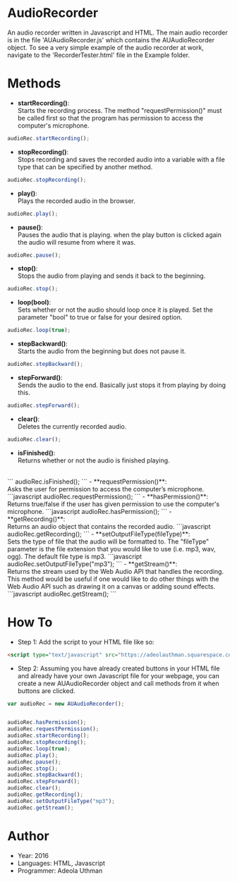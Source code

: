 # AudioRecorder

An audio recorder written in Javascript and HTML. The main audio recorder is in the file 'AUAudioRecorder.js' which contains the AUAudioRecorder object. To see a very simple example of the audio recorder at work, navigate to the 'RecorderTester.html' file in the Example folder.

# Methods
- **startRecording()**: <br>Starts the recording process. The method "requestPermission()" must be called first so that the program has permission to access the computer's microphone.
```javascript
audioRec.startRecording();
```
- **stopRecording()**: <br>Stops recording and saves the recorded audio into a variable with a file type that can be specified by another method.
```javascript
audioRec.stopRecording();
```
- **play()**: <br>Plays the recorded audio in the browser.
```javascript
audioRec.play();
```
- **pause()**: <br>Pauses the audio that is playing. when the play button is clicked again the audio will resume from where it was.
```javascript
audioRec.pause();
```
- **stop()**: <br>Stops the audio from playing and sends it back to the beginning.
```javascript
audioRec.stop();
```
- **loop(bool)**: <br>Sets whether or not the audio should loop once it is played. Set the parameter "bool" to true or false for your desired option.
```javascript
audioRec.loop(true);
```
- **stepBackward()**: <br>Starts the audio from the beginning but does not pause it.
```javascript
audioRec.stepBackward();
```
- **stepForward()**: <br>Sends the audio to the end. Basically just stops it from playing by doing this.
```javascript
audioRec.stepForward();
```
- **clear()**: <br>Deletes the currently recorded audio.
```javascript
audioRec.clear();
```
- **isFinished()**: <br>Returns whether or not the audio is finished playing.
<br>
```
audioRec.isFinished();
```
- **requestPermission()**: <br>Asks the user for permission to access the computer’s microphone. 
```javascript
audioRec.requestPermission();
```
- **hasPermission()**: <br>Returns true/false if the user has given permission to use the computer's microphone.
```javascript
audioRec.hasPermission();
```
- **getRecording()**: <br>Returns an audio object that contains the recorded audio.
```javascript
audioRec.getRecording();
```
- **setOutputFileType(fileType)**: <br>Sets the type of file that the audio will be formatted to. The "fileType" parameter is the file extension that you would like to use (i.e. mp3, wav, ogg). The default file type is mp3.
```javascript
audioRec.setOutputFileType("mp3");
```
- **getStream()**: <br>Returns the stream used by the Web Audio API that handles the recording. This method would be useful if one would like to do other things with the Web Audio API such as drawing it on a canvas or adding sound effects.
```javascript
audioRec.getStream();
```


# How To
- Step 1: Add the script to your HTML file like so:
```html
<script type="text/javascript" src="https://adeolauthman.squarespace.com/s/AUAudioRecorder.js"></script>
```
- Step 2: Assuming you have already created buttons in your HTML file and already have your own Javascript file for your webpage, you can create a new AUAudioRecorder object and call methods from it when buttons are clicked.
```javascript
var audioRec = new AUAudioRecorder();


audioRec.hasPermission();
audioRec.requestPermission();
audioRec.startRecording();
audioRec.stopRecording();
audioRec.loop(true);
audioRec.play();
audioRec.pause();
audioRec.stop();
audioRec.stepBackward();
audioRec.stepForward();
audioRec.clear();
audioRec.getRecording();
audioRec.setOutputFileType("mp3");
audioRec.getStream();


```

# Author
- Year: 2016
- Languages: HTML, Javascript
- Programmer: Adeola Uthman
